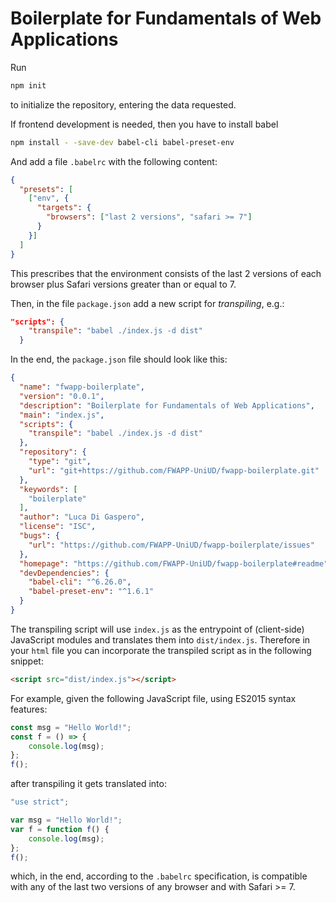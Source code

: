 # Boilerplate for Fundamentals of Web Applications

Run 

```bash
npm init
```

to initialize the repository, entering the data requested.

If frontend development is needed, then you have to install babel

```bash
npm install - -save-dev babel-cli babel-preset-env
```

And add a file `.babelrc` with the following content:

```json
{
  "presets": [
    ["env", {
      "targets": {
        "browsers": ["last 2 versions", "safari >= 7"]
      }
    }]
  ]
}
```

This prescribes that the environment consists of the last 2 versions of each browser plus Safari versions greater than or equal to 7.

Then, in the file `package.json` add a new script for *transpiling*, e.g.:

```json
"scripts": {
    "transpile": "babel ./index.js -d dist"
  }
```

In the end, the `package.json` file should look like this:

```json
{
  "name": "fwapp-boilerplate",
  "version": "0.0.1",
  "description": "Boilerplate for Fundamentals of Web Applications",
  "main": "index.js",
  "scripts": {
    "transpile": "babel ./index.js -d dist"
  },
  "repository": {
    "type": "git",
    "url": "git+https://github.com/FWAPP-UniUD/fwapp-boilerplate.git"
  },
  "keywords": [
    "boilerplate"
  ],
  "author": "Luca Di Gaspero",
  "license": "ISC",
  "bugs": {
    "url": "https://github.com/FWAPP-UniUD/fwapp-boilerplate/issues"
  },
  "homepage": "https://github.com/FWAPP-UniUD/fwapp-boilerplate#readme",
  "devDependencies": {
    "babel-cli": "^6.26.0",
    "babel-preset-env": "^1.6.1"
  }
}
```

The transpiling script will use `index.js` as the entrypoint of (client-side) JavaScript modules and translates them into `dist/index.js`. Therefore in your `html` file you can incorporate the transpiled script as in the following snippet:

```html
<script src="dist/index.js"></script>
```

For example, given the following JavaScript file, using ES2015 syntax features:

```javascript
const msg = "Hello World!";
const f = () => {
    console.log(msg);
};
f();
```

after transpiling it gets translated into:

```javascript
"use strict";

var msg = "Hello World!";
var f = function f() {
    console.log(msg);
};
f();
```

which, in the end, according to the `.babelrc` specification, is compatible with any of the last two versions of any browser and with Safari >= 7.